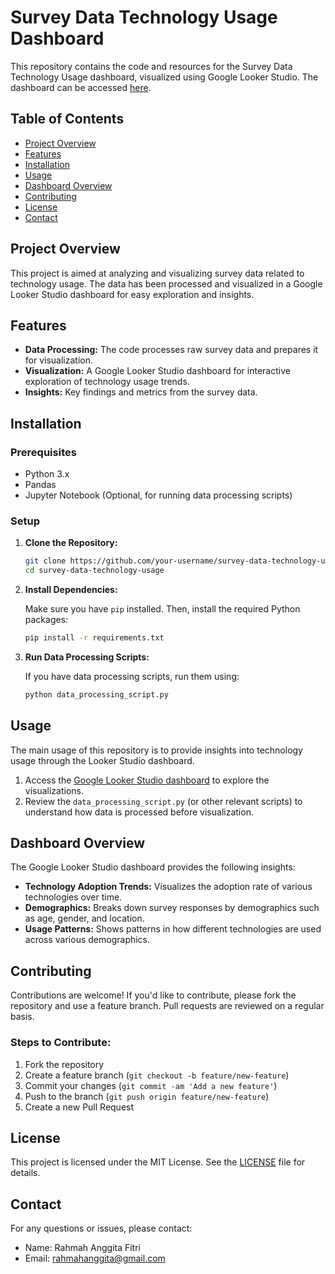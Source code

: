 # Survey Data Technology Usage Dashboard

This repository contains the code and resources for the Survey Data Technology Usage dashboard, visualized using Google Looker Studio. The dashboard can be accessed [here](https://lookerstudio.google.com/s/kcctsYdAxME).

## Table of Contents

- [Project Overview](#project-overview)
- [Features](#features)
- [Installation](#installation)
- [Usage](#usage)
- [Dashboard Overview](#dashboard-overview)
- [Contributing](#contributing)
- [License](#license)
- [Contact](#contact)

## Project Overview

This project is aimed at analyzing and visualizing survey data related to technology usage. The data has been processed and visualized in a Google Looker Studio dashboard for easy exploration and insights.

## Features

- **Data Processing:** The code processes raw survey data and prepares it for visualization.
- **Visualization:** A Google Looker Studio dashboard for interactive exploration of technology usage trends.
- **Insights:** Key findings and metrics from the survey data.

## Installation

### Prerequisites

- Python 3.x
- Pandas
- Jupyter Notebook (Optional, for running data processing scripts)

### Setup

1. **Clone the Repository:**

    ```bash
    git clone https://github.com/your-username/survey-data-technology-usage.git
    cd survey-data-technology-usage
    ```

2. **Install Dependencies:**

    Make sure you have `pip` installed. Then, install the required Python packages:

    ```bash
    pip install -r requirements.txt
    ```

3. **Run Data Processing Scripts:**

    If you have data processing scripts, run them using:

    ```bash
    python data_processing_script.py
    ```

## Usage

The main usage of this repository is to provide insights into technology usage through the Looker Studio dashboard.

1. Access the [Google Looker Studio dashboard](https://lookerstudio.google.com/s/kcctsYdAxME) to explore the visualizations.
2. Review the `data_processing_script.py` (or other relevant scripts) to understand how data is processed before visualization.

## Dashboard Overview

The Google Looker Studio dashboard provides the following insights:

- **Technology Adoption Trends:** Visualizes the adoption rate of various technologies over time.
- **Demographics:** Breaks down survey responses by demographics such as age, gender, and location.
- **Usage Patterns:** Shows patterns in how different technologies are used across various demographics.

## Contributing

Contributions are welcome! If you'd like to contribute, please fork the repository and use a feature branch. Pull requests are reviewed on a regular basis.

### Steps to Contribute:

1. Fork the repository
2. Create a feature branch (`git checkout -b feature/new-feature`)
3. Commit your changes (`git commit -am 'Add a new feature'`)
4. Push to the branch (`git push origin feature/new-feature`)
5. Create a new Pull Request

## License

This project is licensed under the MIT License. See the [LICENSE](LICENSE) file for details.

## Contact

For any questions or issues, please contact:

- Name: Rahmah Anggita Fitri
- Email: rahmahanggita@gmail.com
